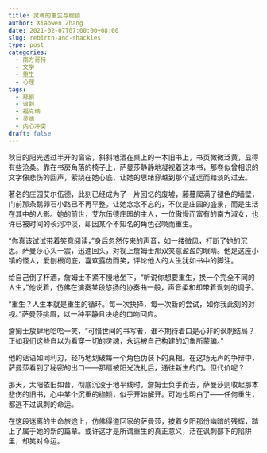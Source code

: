 ```yaml
---
title: 灵魂的重生与枷锁
author: Xiaowen Zhang
date: 2021-02-07T07:00:00+08:00
slug: rebirth-and-shackles
type: post
categories:
  - 南方哥特
  - 文学
  - 重生
  - 心理
tags:
  - 悲剧
  - 讽刺
  - 福克纳
  - 灵魂
  - 内心冲突
draft: false
---
```


秋日的阳光透过半开的窗帘，斜斜地洒在桌上的一本旧书上，书页微微泛黄，显得有些沧桑。靠在书房角落的椅子上，萨曼莎静静地凝视着这本书，那卷似曾相识的文字像悲伤的回声，萦绕在她心底，让她的思绪穿越到那个遥远而黯淡的过去。

著名的庄园艾尔伍德，此刻已经成为了一片回忆的废墟，藤蔓爬满了褪色的墙壁，门前那条鹅卵石小路已不再平整。让她念念不忘的，不仅是庄园的盛景，而是生活在其中的人影。她的前世，艾尔伍德庄园的主人，一位傲慢而富有的南方淑女，也许已被时间的长河冲淡，却因某个不知名的角色召唤而重生。

“你真该试试带着笑意阅读，”身后忽然传来的声音，如一缕微风，打断了她的沉思。萨曼莎心头一震，迅速回头，对视上詹姆士那双笑意盈盈的眼睛。他是这座小镇的怪人，爱刨根问底，喜欢露齿而笑，评论他人的人生犹如书中的脚注。

给自己倒了杯酒，詹姆士不紧不慢地坐下，“听说你想要重生，换一个完全不同的人生，”他说着，仿佛在演奏某段悠扬的协奏曲一般，声音柔和却带着讽刺的调子。

“重生？人生本就是重生的循环。每一次抉择，每一次新的尝试，如你我此刻的对视。”萨曼莎挑眉，以一种平静且决绝的口吻回应。

詹姆士放肆地哈哈一笑，“可惜世间的书写者，谁不期待着口是心非的讽刺结局？正如我们这些自以为看穿一切的灵魂，永远被自己构建的幻象所蒙骗。”

他的话语如同利刃，轻巧地划破每一个角色伪装下的真相。在这场无声的争辩中，萨曼莎看到了秘密的出口——那扇被阳光洗礼后，通往新生的门。但代价呢？

那天，太阳依旧如昔，彻底沉没于地平线时，詹姆士负手而去，萨曼莎则收起那本悲伤的旧书，心中某个沉重的枷锁，似乎开始解开。可她也明白了——任何重生，都逃不过讽刺的命运。

在这段迷离的生命旅途上，仿佛得道回家的萨曼莎，披着夕阳那份幽暗的残辉，踏上了属于她的新的篇章。或许这才是所谓重生的真正意义，活在讽刺部下的陷阱里，却笑对命运。